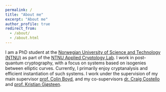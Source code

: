 ```yaml
---
permalink: /
title: "About me"
excerpt: "About me"
author_profile: true
redirect_from:
  - /about/
  - /about.html
---
```

I am a PhD student at the [Norwegian University of Science and Technology (NTNU)](https://www.ntnu.edu/) as part of the [NTNU Applied Cryptology Lab](https://www.ntnu.edu/iik/nacl-lab). I work in post-quantum cryptography, with a focus on systems based on isogenies between elliptic curves. Currently, I primarily enjoy cryptanalysis and efficient instantiation of such systems. I work under the supervision of my main supervisor [prof. Colin Boyd](https://www.ntnu.edu/employees/colin.boyd), and my co-supervisors [dr. Craig Costello](https://www.craigcostello.com.au/) and [prof. Kristian Gjøsteen](https://www.ntnu.edu/employees/kristian.gjosteen).

